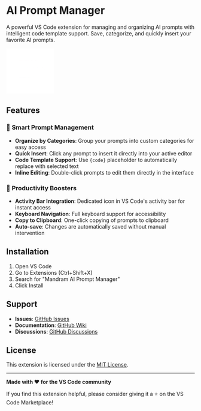 # AI Prompt Manager

A powerful VS Code extension for managing and organizing AI prompts with intelligent code template support. Save, categorize, and quickly insert your favorite AI prompts.

![AI Prompt Manager](https://raw.githubusercontent.com/vinothkumar95/ai-prompt-manager/main/resources/prompt-templates.png)

## Features

### 🎯 **Smart Prompt Management**
- **Organize by Categories**: Group your prompts into custom categories for easy access
- **Quick Insert**: Click any prompt to insert it directly into your active editor
- **Code Template Support**: Use `{code}` placeholder to automatically replace with selected text
- **Inline Editing**: Double-click prompts to edit them directly in the interface

### 🚀 **Productivity Boosters**
- **Activity Bar Integration**: Dedicated icon in VS Code's activity bar for instant access
- **Keyboard Navigation**: Full keyboard support for accessibility
- **Copy to Clipboard**: One-click copying of prompts to clipboard
- **Auto-save**: Changes are automatically saved without manual intervention

## Installation

1. Open VS Code
2. Go to Extensions (Ctrl+Shift+X)
3. Search for "Mandram AI Prompt Manager"
4. Click Install

## Support

- **Issues**: [GitHub Issues](https://github.com/vinothkumar95/ai-prompt-manager/issues)
- **Documentation**: [GitHub Wiki](https://github.com/vinothkumar95/ai-prompt-manager/wiki)
- **Discussions**: [GitHub Discussions](https://github.com/vinothkumar95/ai-prompt-manager/discussions)

## License

This extension is licensed under the [MIT License](LICENSE).

---

**Made with ❤️ for the VS Code community**

If you find this extension helpful, please consider giving it a ⭐ on the VS Code Marketplace!
